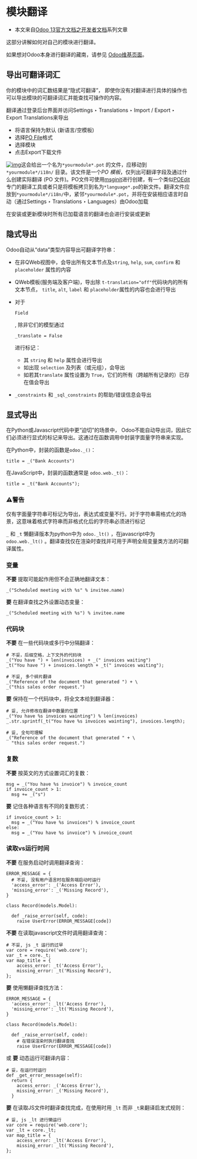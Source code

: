 # 模块翻译

- 本文来自[Odoo 13官方文档之开发者文档](../README.md)系列文章

这部分讲解如何对自己的模块进行翻译。

如果想对Odoo本身进行翻译的藏南，请参见 [Odoo维基页面](https://github.com/odoo/odoo/wiki/Translations)。

## 导出可翻译词汇

你的模块中的词汇数结果是“隐式可翻译”， 即使你没有对翻译进行具体的操作也可以导出模块的可翻译词汇并能查找可操作的内容。

翻译通过登录后台界面并访问Settings ‣ Translations ‣ Import / Export ‣ Export Translations来导出

- 将语言保持为默认 (新语言/空模板)
- 选择[PO File](https://en.wikipedia.org/wiki/Gettext#Translating)格式
- 选择模块
- 点击Export下载文件

[![img](https://www.odoo.com/documentation/13.0/_images/po-export.png)](https://www.odoo.com/documentation/13.0/_images/po-export.png)这会给出一个名为`*yourmodule*.pot` 的文件，应移动到 `*yourmodule*/i18n/` 目录。该文件是一个*PO 模板*，仅列出可翻译字段及通过什么创建实际翻译 (PO 文件)。PO文件可使用[msginit](https://www.gnu.org/software/gettext/manual/gettext.html#Creating)进行创建，有一个类似[POEdit](https://poedit.net/) 专门的翻译工具或者只是将模板拷贝到名为`*language*.po`的新文件。翻译文件应放到`*yourmodule*/i18n/`中，紧邻`*yourmodule*.pot`，并将在安装相应语言时自动（通过Settings ‣ Translations ‣ Languages）由Odoo加载

在安装或更新模块时所有已加载语言的翻译也会进行安装或更新

## 隐式导出

Odoo自动从“data”类型内容导出可翻译字符串：

- 在非QWeb视图中，会导出所有文本节点及`string`, `help`, `sum`, `confirm` 和 `placeholder` 属性的内容

- QWeb模板(服务端及客户端)，导出除 `t-translation="off"`代码块内的所有文本节点， `title`, `alt`, `label` 和 `placeholder`属性的内容也会进行导出

- 对于

  `Field`

  , 除非它们的模型通过 

  ```
  _translate = False
  ```

  进行标记：

  - 其 `string` 和 `help` 属性会进行导出
  - 如出现 `selection` 及列表（或元组），会导出
  - 如若其`translate` 属性设置为 `True`，它们的所有（跨越所有记录的）已存在值会导出

-  `_constraints` 和 `_sql_constraints` 的帮助/错误信息会导出

## 显式导出

在Python或Javascript代码中更“迫切”的场景中， Odoo不能自动导出词，因此它们必须进行显式的标记来导出。这通过在函数调用中封装字面量字符串来实现。

在Python中，封装的函数是`odoo._()`：

```
title = _("Bank Accounts")
```

在JavaScript中，封装的函数通常是 `odoo.web._t()`：

```
title = _t("Bank Accounts");
```

### ⚠️警告

仅有字面量字符串可标记为导出，表达式或变量不行。对于字符串需格式化的场景，这意味着格式字符串而非格式化后的字符串必须进行标记

`_` 和 `_t` 懒翻译版本为python中为 `odoo._lt()` ，在javascript中为 `odoo.web._lt()` 。翻译查找仅在渲染时查找并可用于声明全局变量类方法的可翻译属性。

### 变量

**不要** 提取可能起作用但不会正确地翻译文本：

```
_("Scheduled meeting with %s" % invitee.name)
```

**要** 在翻译查找之外设置动态变量：

```
_("Scheduled meeting with %s") % invitee.name
```

### 代码块

**不要** 在一些代码块或多行中分隔翻译：

```
# 不妥，后缀空格，上下文外的代码块
_("You have ") + len(invoices) + _(" invoices waiting")
_t("You have ") + invoices.length + _t(" invoices waiting");

# 不妥, 多个碎片翻译
_("Reference of the document that generated ") + \
_("this sales order request.")
```

**要** 保持在一个代码块中，将全文本给到翻译器：

```
# 妥, 允许修改在翻译中数量的位置
_("You have %s invoices wainting") % len(invoices)
_.str.sprintf(_t("You have %s invoices wainting"), invoices.length);

# 妥, 全句可理解
_("Reference of the document that generated " + \
  "this sales order request.")
```

### 复数

**不要** 按英文的方式设置词汇的复数：

```
msg = _("You have %s invoice") % invoice_count
if invoice_count > 1:
  msg += _("s")
```

**要** 记住各种语言有不同的复数形式：

```
if invoice_count > 1:
  msg = _("You have %s invoices") % invoice_count
else:
  msg = _("You have %s invoice") % invoice_count
```

### 读取vs运行时间

**不要** 在服务启动时调用翻译查询：

```
ERROR_MESSAGE = {
  # 不妥, 没有用户语言时在服务端启动时运行
  'access_error': _('Access Error'),
  'missing_error': _('Missing Record'),
}

class Record(models.Model):

  def _raise_error(self, code):
    raise UserError(ERROR_MESSAGE[code])
```

**不要** 在读取javascript文件时调用翻译查询：

```
# 不妥, js _t 运行的过早
var core = require('web.core');
var _t = core._t;
var map_title = {
    access_error: _t('Access Error'),
    missing_error: _t('Missing Record'),
};
```

**要** 使用懒翻译查找方法：

```
ERROR_MESSAGE = {
  'access_error': _lt('Access Error'),
  'missing_error': _lt('Missing Record'),
}

class Record(models.Model):

  def _raise_error(self, code):
    # 在错误渲染时执行翻译查找
    raise UserError(ERROR_MESSAGE[code])
```

或 **要** 动态运行可翻译内容：

```
# 妥，在运行时运行
def _get_error_message(self):
  return {
    access_error: _('Access Error'),
    missing_error: _('Missing Record'),
  }
```

**要** 在读取JS文件时翻译查找完成，在使用时用 `_lt` 而非 `_t`来翻译启发式规则：

```
# 妥, js _lt 进行懒运行
var core = require('web.core');
var _lt = core._lt;
var map_title = {
    access_error: _lt('Access Error'),
    missing_error: _lt('Missing Record'),
};
```